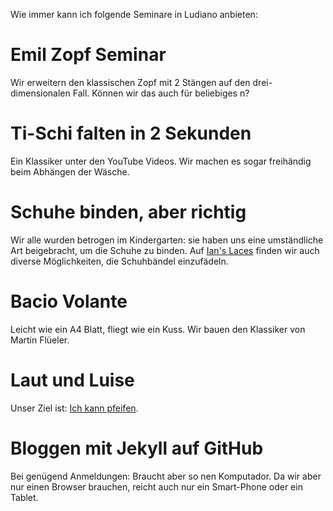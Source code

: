Wie immer kann ich folgende Seminare in Ludiano anbieten:

# Emil Zopf Seminar
Wir erweitern den klassischen Zopf mit 2 Stängen auf den drei-dimensionalen Fall. Können wir das auch für beliebiges n?

# Ti-Schi falten in 2 Sekunden
Ein Klassiker unter den YouTube Videos. Wir machen es sogar freihändig beim Abhängen der Wäsche.

# Schuhe binden, aber richtig
Wir alle wurden betrogen im Kindergarten: sie haben uns eine umständliche Art beigebracht, um die Schuhe zu binden.
Auf [Ian's Laces](https://www.fieggen.com/shoelace/) finden wir auch diverse Möglichkeiten, die Schuhbändel einzufädeln.

# Bacio Volante
Leicht wie ein A4 Blatt, fliegt wie ein Kuss.
Wir bauen den Klassiker von Martin Flüeler.

# Laut und Luise
Unser Ziel ist: [Ich kann pfeifen](https://m.youtube.com/watch?v=GCsDMn85Ohk).

# Bloggen mit Jekyll auf GitHub
Bei genügend Anmeldungen: Braucht aber so nen Komputador.
Da wir aber nur einen Browser brauchen, reicht auch nur ein Smart-Phone oder ein Tablet.




